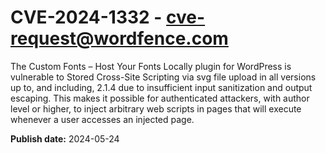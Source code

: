 # CVE-2024-1332 - cve-request@wordfence.com

The Custom Fonts – Host Your Fonts Locally plugin for WordPress is vulnerable to Stored Cross-Site Scripting via svg file upload in all versions up to, and including, 2.1.4 due to insufficient input sanitization and output escaping. This makes it possible for authenticated attackers, with author level or higher, to inject arbitrary web scripts in pages that will execute whenever a user accesses an injected page.

**Publish date:** 2024-05-24
